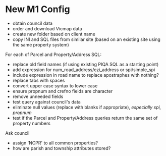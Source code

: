# New M1 Config

* obtain council data
* order and download Vicmap data
* create new folder based on client name
* copy INI and SQL files from similar site (based on an existing site using the same property system)

For each of Parcel and Property/Address SQL:

* replace old field names (if using existing PIQA SQL as a starting point)
* add expression for num_road_address/ezi_address or spi/simple_spi
* include expression in road name to replace apostraphes with nothing?
* replace tabs with spaces
* convert upper case syntax to lower case
* ensure propnum and crefno fields are character
* remove unneeded fields
* test query against council's data
* eliminate null values (replace with blanks if appropriate), *especially spi, propnum*
* test if the Parcel and Property/Address queries return the same set of property numbers


Ask council

* assign 'NCPR' to all common properties?
* how are parish and township attributes stored?